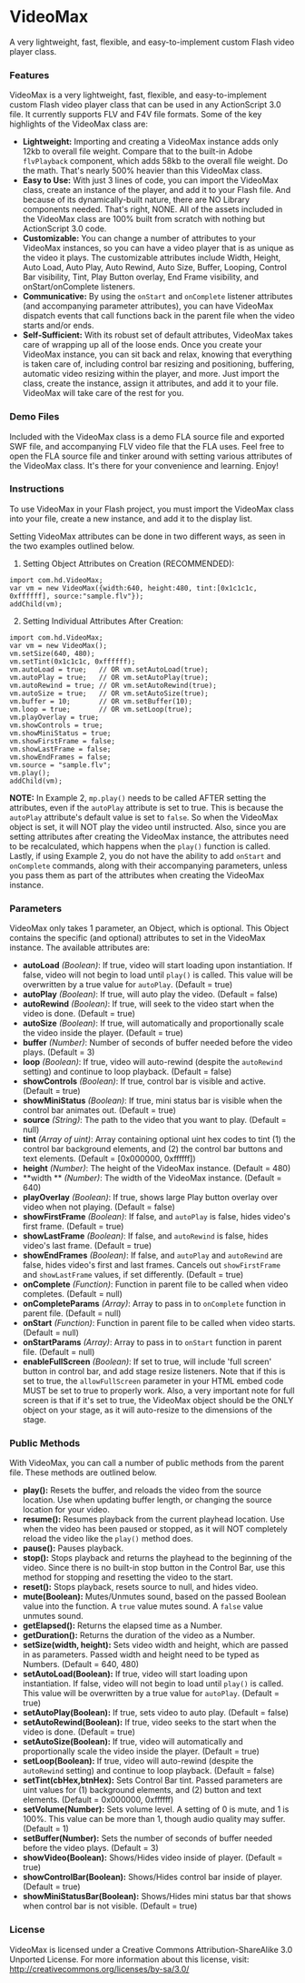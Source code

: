 # VideoMax

A very lightweight, fast, flexible, and easy-to-implement custom Flash video player class.

### Features

VideoMax is a very lightweight, fast, flexible, and easy-to-implement custom Flash video player class that can be used in any ActionScript 3.0 file. It currently supports FLV and F4V file formats. Some of the key highlights of the VideoMax class are:
		
- **Lightweight:** Importing and creating a VideoMax instance adds only 12kb to overall file weight. Compare that to the built-in Adobe `flvPlayback` component, which adds 58kb to the overall file weight. Do the math. That's nearly 500% heavier than this VideoMax class.
- **Easy to Use:** With just 3 lines of code, you can import the VideoMax class, create an instance of the player, and add it to your Flash file. And because of its dynamically-built nature, there are NO Library components needed. That's right, NONE. All of the assets included in the VideoMax class are 100% built from scratch with nothing but ActionScript 3.0 code.
- **Customizable:** You can change a number of attributes to your VideoMax instances, so you can have a video player that is as unique as the video it plays. The customizable attributes include Width, Height, Auto Load, Auto Play, Auto Rewind, Auto Size, Buffer, Looping, Control Bar visibility, Tint, Play Button overlay, End Frame visibility, and onStart/onComplete listeners.
- **Communicative:** By using the `onStart` and `onComplete` listener attributes (and accompanying parameter attributes), you can have VideoMax dispatch events that call functions back in the parent file when the video starts and/or ends.
- **Self-Sufficient:** With its robust set of default attributes, VideoMax takes care of wrapping up all of the loose ends. Once you create your VideoMax instance, you can sit back and relax, knowing that everything is taken care of, including control bar resizing and positioning, buffering, automatic video resizing within the player, and more. Just import the class, create the instance, assign it attributes, and add it to your file. VideoMax will take care of the rest for you.

### Demo Files

Included with the VideoMax class is a demo FLA source file and exported SWF file, and accompanying FLV video file that the FLA uses. Feel free to open the FLA source file and tinker around with setting various attributes of the VideoMax class. It's there for your convenience and learning. Enjoy!

### Instructions

To use VideoMax in your Flash project, you must import the VideoMax class into your file, create a new instance, and add it to the display list.
 	
Setting VideoMax attributes can be done in two different ways, as seen in the two examples outlined below.

1. Setting Object Attributes on Creation (RECOMMENDED):
```
import com.hd.VideoMax;
var vm = new VideoMax({width:640, height:480, tint:[0x1c1c1c, 0xffffff], source:"sample.flv"});
addChild(vm);
```
2. Setting Individual Attributes After Creation:
```
import com.hd.VideoMax;
var vm = new VideoMax();
vm.setSize(640, 480);
vm.setTint(0x1c1c1c, 0xffffff);
vm.autoLoad = true;   // OR vm.setAutoLoad(true);
vm.autoPlay = true;   // OR vm.setAutoPlay(true);
vm.autoRewind = true; // OR vm.setAutoRewind(true);
vm.autoSize = true;   // OR vm.setAutoSize(true);
vm.buffer = 10;       // OR vm.setBuffer(10);
vm.loop = true;       // OR vm.setLoop(true);
vm.playOverlay = true;
vm.showControls = true;
vm.showMiniStatus = true;
vm.showFirstFrame = false;
vm.showLastFrame = false;
vm.showEndFrames = false;
vm.source = "sample.flv";
vm.play();
addChild(vm);
```

**NOTE:** In Example 2, `mp.play()` needs to be called AFTER setting the attributes, even if the `autoPlay` attribute is set to true. This is because the `autoPlay` attribute's default value is set to `false`. So when the VideoMax object is set, it will NOT play the video until instructed. Also, since you are setting attributes after creating the VideoMax instance, the attributes need to be recalculated, which happens when the `play()` function is called. Lastly, if using Example 2, you do not have the ability to add `onStart` and `onComplete` commands, along with their accompanying parameters, unless you pass them as part of the attributes when creating the VideoMax instance.

### Parameters

VideoMax only takes 1 parameter, an Object, which is optional. This Object contains the specific (and optional) attributes to set in the VideoMax instance. The available attributes are:
				
- **autoLoad** _(Boolean)_: If true, video will start loading upon instantiation. If false, video will not begin to load until `play()` is called. This value will be overwritten by a true value for `autoPlay`. (Default = true)
- **autoPlay** _(Boolean)_: If true, will auto play the video. (Default = false)
- **autoRewind** _(Boolean)_: If true, will seek to the video start when the video is done. (Default = true)
- **autoSize** _(Boolean)_: If true, will automatically and proportionally scale the video inside the player. (Default = true)
- **buffer** _(Number)_: Number of seconds of buffer needed before the video plays. (Default = 3)
- **loop** _(Boolean)_: If true, video will auto-rewind (despite the `autoRewind` setting) and continue to loop playback. (Default = false)
- **showControls** _(Boolean)_: If true, control bar is visible and active. (Default = true)
- **showMiniStatus** _(Boolean)_: If true, mini status bar is visible when the control bar animates out. (Default = true)
- **source** _(String)_: The path to the video that you want to play. (Default = null)
- **tint** _(Array of uint)_: Array containing optional uint hex codes to tint (1) the control bar background elements, and (2) the control bar buttons and text elements. (Default = [0x000000, 0xffffff])
- **height** _(Number)_: The height of the VideoMax instance. (Default = 480)
- **width ** _(Number)_: The width of the VideoMax instance. (Default = 640)
- **playOverlay** _(Boolean)_: If true, shows large Play button overlay over video when not playing. (Default = false)
- **showFirstFrame** _(Boolean)_: If false, and `autoPlay` is false, hides video's first frame. (Default = true)
- **showLastFrame** _(Boolean)_: If false, and `autoRewind` is false, hides video's last frame. (Default = true)
- **showEndFrames** _(Boolean)_: If false, and `autoPlay` and `autoRewind` are false, hides video's first and last frames. Cancels out `showFirstFrame` and `showLastFrame` values, if set differently. (Default = true)
- **onComplete** _(Function)_: Function in parent file to be called when video completes. (Default = null)
- **onCompleteParams** _(Array)_: Array to pass in to `onComplete` function in parent file. (Default = null)
- **onStart** _(Function)_: Function in parent file to be called when video starts. (Default = null)
- **onStartParams** _(Array)_: Array to pass in to `onStart` function in parent file. (Default = null)
- **enableFullScreen** _(Boolean)_: If set to true, will include 'full screen' button in control bar, and add stage resize listeners. Note that if this is set to true, the `allowFullScreen` parameter in your HTML embed code MUST be set to true to properly work. Also, a very important note for full screen is that if it's set to true, the VideoMax object should be the ONLY object on your stage, as it will auto-resize to the dimensions of the stage.

### Public Methods

With VideoMax, you can call a number of public methods from the parent file. These methods are outlined below.
	
- **play():** Resets the buffer, and reloads the video from the source location. Use when updating buffer length, or changing the source location for your video.
- **resume():** Resumes playback from the current playhead location. Use when the video has been paused or stopped, as it will NOT completely reload the video like the `play()` method does. 
- **pause():** Pauses playback.
- **stop():** Stops playback and returns the playhead to the beginning of the video. Since there is no built-in stop button in the Control Bar, use this method for stopping and resetting the video to the start.
- **reset():** Stops playback, resets source to null, and hides video.
- **mute(Boolean):** Mutes/Unmutes sound, based on the passed Boolean value into the function. A `true` value mutes sound. A `false` value unmutes sound.
- **getElapsed():** Returns the elapsed time as a Number.
- **getDuration():** Returns the duration of the video as a Number.
- **setSize(width, height):** Sets video width and height, which are passed in as parameters. Passed width and height need to be typed as Numbers. (Default = 640, 480)
- **setAutoLoad(Boolean):** If true, video will start loading upon instantiation. If false, video will not begin to load until `play()` is called. This value will be overwritten by a true value for `autoPlay`. (Default = true)
- **setAutoPlay(Boolean):** If true, sets video to auto play. (Default = false)
- **setAutoRewind(Boolean):** If true, video seeks to the start when the video is done. (Default = true)
- **setAutoSize(Boolean):** If true, video will automatically and proportionally scale the video inside the player. (Default = true)
- **setLoop(Boolean):** If true, video will auto-rewind (despite the `autoRewind` setting) and continue to loop playback. (Default = false)
- **setTint(cbHex,btnHex):** Sets Control Bar tint. Passed parameters are uint values for (1) background elements, and (2) button and text elements. (Default = 0x000000, 0xffffff)
- **setVolume(Number):** Sets volume level. A setting of 0 is mute, and 1 is 100%. This value can be more than 1, though audio quality may suffer. (Default = 1)
- **setBuffer(Number):** Sets the number of seconds of buffer needed before the video plays. (Default = 3)
- **showVideo(Boolean):** Shows/Hides video inside of player. (Default = true)
- **showControlBar(Boolean):** Shows/Hides control bar inside of player. (Default = true)
- **showMiniStatusBar(Boolean):** Shows/Hides mini status bar that shows when control bar is not visible. (Default = true)

### License

VideoMax is licensed under a Creative Commons Attribution-ShareAlike 3.0 Unported License. For more information about this license, visit: http://creativecommons.org/licenses/by-sa/3.0/
